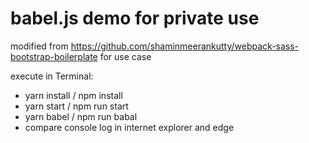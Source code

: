 # babel.js demo for private use

modified from https://github.com/shaminmeerankutty/webpack-sass-bootstrap-boilerplate for use case

execute in Terminal:
* yarn install / npm install
* yarn start / npm run start
* yarn babel / npm run babal
* compare console log in internet explorer and edge